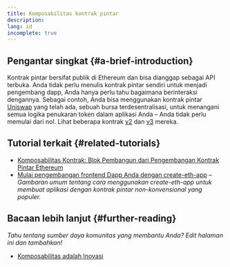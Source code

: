 ```yaml
---
title: Komposabilitas kontrak pintar
description:
lang: id
incomplete: true
---
```


## Pengantar singkat {#a-brief-introduction}

Kontrak pintar bersifat publik di Ethereum dan bisa dianggap sebagai API terbuka. Anda tidak perlu menulis kontrak pintar sendiri untuk menjadi pengembang dapp, Anda hanya perlu tahu bagaimana berinteraksi dengannya. Sebagai contoh, Anda bisa menggunakan kontrak pintar [Uniswap](https://uniswap.exchange/swap) yang telah ada, sebuah bursa terdesentralisasi, untuk menangani semua logika penukaran token dalam aplikasi Anda – Anda tidak perlu memulai dari nol. Lihat beberapa kontrak [v2](https://github.com/Uniswap/uniswap-v2-core/tree/master/contracts) dan [v3](https://github.com/Uniswap/uniswap-v3-core/tree/main/contracts) mereka.

## Tutorial terkait {#related-tutorials}

- [Komposabilitas Kontrak: Blok Pembangun dari Pengembangan Kontrak Pintar Ethereum](https://blog.decentlabs.io/contract-composability-the-building-blocks-of-ethereum-smart-contract-development/)
- [Mulai pengembangan frontend Dapp Anda dengan create-eth-app](/developers/tutorials/kickstart-your-dapp-frontend-development-wth-create-eth-app/) _– Gambaran umum tentang cara menggunakan create-eth-app untuk membuat aplikasi dengan kontrak pintar non-konvensional yang populer._

## Bacaan lebih lanjut {#further-reading}

_Tahu tentang sumber daya komunitas yang membantu Anda? Edit halaman ini dan tambahkan!_

- [Komposabilitas adalah Inovasi](https://future.a16z.com/how-composability-unlocks-crypto-and-everything-else/)
